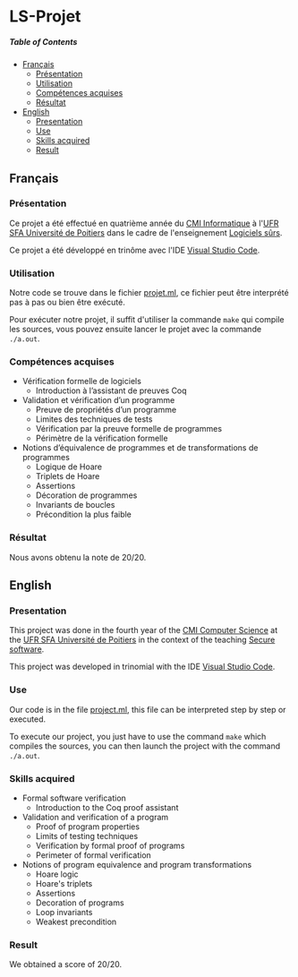 # LS-Projet

##### Table of Contents
* [Français](#fr)
  * [Présentation](#fr_pr)
  * [Utilisation](#fr_ut)
  * [Compétences acquises](#fr_cp)
  * [Résultat](#fr_rs)
* [English](#en)
  * [Presentation](#en_pr)
  * [Use](#en_u)
  * [Skills acquired](#en_sk)
  * [Result](#en_rs)

<a name="fr"/>

## Français

<a name="fr_pr"/>

### Présentation

Ce projet a été effectué en quatrième année du [CMI Informatique](http://formations.univ-poitiers.fr/fr/index/autre-diplome-niveau-master-AM/autre-diplome-niveau-master-AM/cmi-informatique-JD2XQGVY.html) à l'[UFR SFA Université de Poitiers](https://sfa.univ-poitiers.fr/) dans le cadre de l'enseignement [Logiciels sûrs](https://formations.univ-poitiers.fr/fr/index/autre-diplome-niveau-master-AM/autre-diplome-niveau-master-AM/cmi-informatique-JD2XQGVY/cmi-parcours-conception-logicielle-K56KZ5KL/specialite-s8-K5C80CME/ue-a-choix-s2-KVWH4P9T/logiciels-surs-KZSZWASS.html).

Ce projet a été développé en trinôme avec l'IDE [Visual Studio Code](https://code.visualstudio.com/).

<a name="fr_ut"/>

### Utilisation

Notre code se trouve dans le fichier [projet.ml](https://github.com/SauzeauYannis/LS-Projet/blob/main/projet.ml), ce fichier peut être interprété pas à pas ou bien être exécuté. 

Pour exécuter notre projet, il suffit d'utiliser la commande `make` qui compile les sources, vous pouvez ensuite lancer le projet avec la commande `./a.out`.

<a name="fr_cp"/>

### Compétences acquises

* Vérification formelle de logiciels
  * Introduction à l’assistant de preuves Coq  
* Validation et vérification d’un programme
  * Preuve de propriétés d’un programme 
  * Limites des techniques de tests
  * Vérification par la preuve formelle de programmes
  * Périmètre de la vérification formelle
* Notions d’équivalence de programmes et de transformations de programmes
  * Logique de Hoare
  * Triplets de Hoare
  * Assertions
  * Décoration de programmes
  * Invariants de boucles
  * Précondition la plus faible

<a name="fr_rs"/>

### Résultat

Nous avons obtenu la note de 20/20.

<a name="en"/>

## English

<a name="en_pr"/>

### Presentation

This project was done in the fourth year of the [CMI Computer Science](http://formations.univ-poitiers.fr/fr/index/autre-diplome-niveau-master-AM/autre-diplome-niveau-master-AM/cmi-informatique-JD2XQGVY.html) at the [UFR SFA Université de Poitiers](https://sfa.univ-poitiers.fr/) in the context of the teaching [Secure software](https://formations.univ-poitiers.fr/fr/index/autre-diplome-niveau-master-AM/autre-diplome-niveau-master-AM/cmi-informatique-JD2XQGVY/cmi-parcours-conception-logicielle-K56KZ5KL/specialite-s8-K5C80CME/ue-a-choix-s2-KVWH4P9T/logiciels-surs-KZSZWASS.html).

This project was developed in trinomial with the IDE [Visual Studio Code](https://code.visualstudio.com/).

<a name="en_u"/>

### Use

Our code is in the file [project.ml](https://github.com/SauzeauYannis/LS-Projet/blob/main/projet.ml), this file can be interpreted step by step or executed. 

To execute our project, you just have to use the command `make` which compiles the sources, you can then launch the project with the command `./a.out`.
<a name="en_sk"/>

### Skills acquired

* Formal software verification
  * Introduction to the Coq proof assistant  
* Validation and verification of a program
  * Proof of program properties 
  * Limits of testing techniques
  * Verification by formal proof of programs
  * Perimeter of formal verification
* Notions of program equivalence and program transformations
  * Hoare logic
  * Hoare's triplets
  * Assertions
  * Decoration of programs
  * Loop invariants
  * Weakest precondition
  
<a name="en_rs"/>

### Result

We obtained a score of 20/20.
